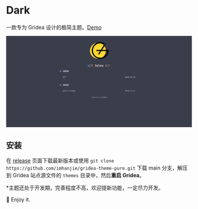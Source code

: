 # Dark

一款专为 Gridea 设计的极简主题。[Demo](https://royce2003.top)

![demo](/assets/media/images/demo.png)

## 安装

在 [release](https://github.com/jalenchuh/gridea-theme-dark/releases) 页面下载最新版本或使用 `git clone https://github.com/imhanjie/gridea-theme-pure.git` 下载 main 分支，解压到 Gridea 站点源文件的 `themes` 目录中，然后**重启 Gridea**。

*主题还处于开发期，完善程度不高，欢迎提新功能，一定尽力开发。

💖 Enjoy it.
